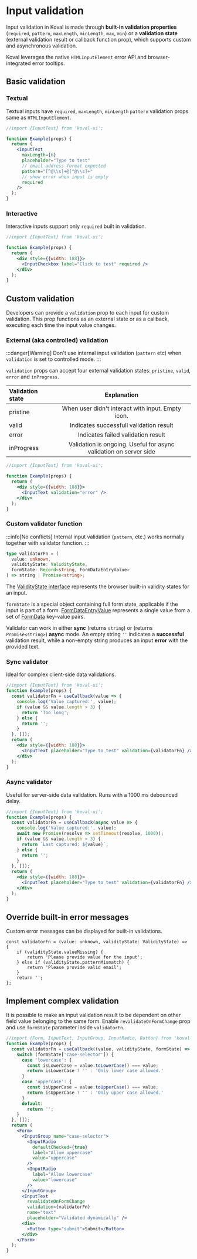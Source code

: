 # Input validation

Input validation in Koval is made through **built-in validation properties** (`required`, `pattern`, `maxLength`, `minLength`, `max`, `min`) or a **validation state** (external validation result or callback function prop), which supports custom and asynchronous validation.

Koval leverages the native `HTMLInputElement` error API and browser-integrated error tooltips.

## Basic validation

### Textual

Textual inputs have `required`, `maxLength`, `minLength` `pattern` validation props same as `HTMLInputElement`.

```jsx live
//import {InputText} from 'koval-ui';

function Example(props) {
  return (
    <InputText
      maxLength={6}
      placeholder="Type to test"
      // email address format expected
      pattern="[^@\\s]+@[^@\\s]+"
      // show error when input is empty
      required
    />
  );
}
```

### Interactive

Interactive inputs support only `required` built in validation.

```jsx live
//import {InputText} from 'koval-ui';

function Example(props) {
  return (
    <div style={{width: 188}}>
      <InputCheckbox label="Click to test" required />
    </div>
  );
}
```

## Custom validation

Developers can provide a `validation` prop to each input for custom validation. This prop functions as an external state or as a callback, executing each time the input value changes.

### External (aka controlled) validation

:::danger[Warning]
Don&apos;t use internal input validation (`pattern` etc) when `validation` is set to controlled mode.
:::

`validation` props can accept four external validation states: `pristine`, `valid`, `error` and `inProgress`.

| Validation state |                            Explanation                            |
| :--------------- | :---------------------------------------------------------------: |
| pristine         |         When user didn't interact with input. Empty icon.         |
| valid            |              Indicates successfull validation result              |
| error            |                Indicates failed validation result                 |
| inProgress       | Validation is ongoing. Useful for async validation on server side |

```jsx live
//import {InputText} from 'koval-ui';

function Example(props) {
  return (
    <div style={{width: 188}}>
      <InputText validation="error" />
    </div>
  );
}
```

### Custom validator function

:::info[No conflicts]
Internal input validation (`pattern`, etc.) works normally together with validator function.
:::

```ts
type validatorFn = (
  value: unknown,
  validityState: ValidityState,
  formState: Record<string, FormDataEntryValue>
) => string | Promise<string>;
```

The [ValidityState interface](https://developer.mozilla.org/en-US/docs/Web/API/ValidityState) represents the browser built-in validity states for an input.

`formState` is a special object containing full form state, applicable if the input is part of a form. [FormDataEntryValue](https://udn.realityripple.com/docs/Web/API/FormDataEntryValue) represents a single value from a set of [FormData](https://developer.mozilla.org/en-US/docs/Web/API/FormData) key-value pairs.

Validator can work in either **sync** (returns `string`) or (returns `Promise<string>`) **async** mode. An empty string `''` indicates a **successful** validation result, while a non-empty string produces an input **error** with the provided text.

### Sync validator

Ideal for complex client-side data validations.

```jsx live
//import {InputText} from 'koval-ui';
function Example(props) {
  const validatorFn = useCallback(value => {
    console.log('Value captured:', value);
    if (value && value.length > 3) {
      return 'Too long';
    } else {
      return '';
    }
  }, []);
  return (
    <div style={{width: 188}}>
      <InputText placeholder="Type to test" validation={validatorFn} />
    </div>
  );
}
```

### Async validator

Useful for server-side data validation. Runs with a 1000 ms debounced delay.

```jsx live
//import {InputText} from 'koval-ui';
function Example(props) {
  const validatorFn = useCallback(async value => {
    console.log('Value captured:', value);
    await new Promise(resolve => setTimeout(resolve, 1000));
    if (value && value.length > 3) {
      return `Last captured: ${value}`;
    } else {
      return '';
    }
  }, []);
  return (
    <div style={{width: 188}}>
      <InputText placeholder="Type to test" validation={validatorFn} />
    </div>
  );
}
```

## Override built-in error messages

Custom error messages can be displayed for built-in validations.

```tsx
const validatorFn = (value: unknown, validityState: ValidityState) => {
    if (validityState.valueMissing) {
        return 'Please provide value for the input';
    } else if (validityState.patternMismatch) {
        return 'Please provide valid email';
    }
    return '';
};
```

## Implement complex validation

It is possible to make an input validation result to be dependent on other field value belonging to the same form. Enable `revalidateOnFormChange` prop and use `formState` parameter inside `validatorFn`.

```jsx live
//import {Form, InputText, InputGroup, InputRadio, Button} from 'koval-ui';
function Example(props) {
  const validatorFn = useCallback((value, validityState, formState) => {
    switch (formState['case-selector']) {
      case 'lowercase': {
        const isLowerCase = value.toLowerCase() === value;
        return isLowerCase ? '' : 'Only lower case allowed.'
      }
      case 'uppercase': {
        const isUpperCase = value.toUpperCase() === value;
        return isUpperCase ? '' : 'Only upper case allowed.'
      }
      default:
        return '';
    }
  }, []);
  return (
    <Form>
      <InputGroup name="case-selector">
        <InputRadio
          defaultChecked={true}
          label="Allow uppercase"
          value="uppercase"
        />
        <InputRadio
          label="Allow lowercase"
          value="lowercase"
        />
      </InputGroup>
      <InputText
        revalidateOnFormChange
        validation={validatorFn}
        name="text"
        placeholder="Validated dynamically" />
      <div>
        <Button type="submit">Submit</Button>
      </div>
    </Form>
  );
}
```
